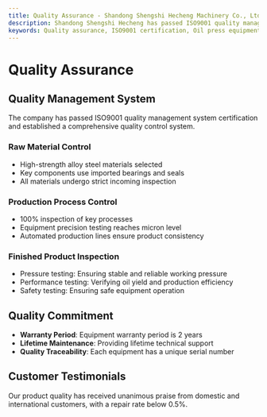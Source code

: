 ```yaml
---
title: Quality Assurance - Shandong Shengshi Hecheng Machinery Co., Ltd.
description: Shandong Shengshi Hecheng has passed ISO9001 quality management system certification, established a comprehensive quality control system, from raw material control to finished product inspection, ensuring high quality of each oil pressing equipment.
keywords: Quality assurance, ISO9001 certification, Oil press equipment quality, Quality management system, Equipment quality control, Product quality assurance, Oil press quality, Equipment warranty, Quality traceability, Equipment quality inspection, Product quality certification, Equipment quality standards
---
```


# Quality Assurance

## Quality Management System

The company has passed ISO9001 quality management system certification and established a comprehensive quality control system.

### Raw Material Control

- High-strength alloy steel materials selected
- Key components use imported bearings and seals
- All materials undergo strict incoming inspection

### Production Process Control

- 100% inspection of key processes
- Equipment precision testing reaches micron level
- Automated production lines ensure product consistency

### Finished Product Inspection

- Pressure testing: Ensuring stable and reliable working pressure
- Performance testing: Verifying oil yield and production efficiency
- Safety testing: Ensuring safe equipment operation

## Quality Commitment

- **Warranty Period**: Equipment warranty period is 2 years
- **Lifetime Maintenance**: Providing lifetime technical support
- **Quality Traceability**: Each equipment has a unique serial number

## Customer Testimonials

Our product quality has received unanimous praise from domestic and international customers, with a repair rate below 0.5%.